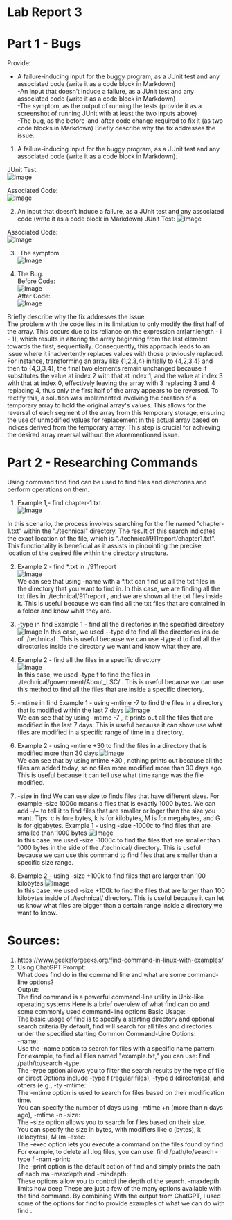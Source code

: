 # Lab Report 3  
# Part 1 - Bugs  
Provide:  
- A failure-inducing input for the buggy program, as a JUnit test and any associated code (write it as a code block in Markdown)  
-An input that doesnʼt induce a failure, as a JUnit test and any associated code (write it as a code block in Markdown)  
-The symptom, as the output of running the tests (provide it as a screenshot of running JUnit with at least the two inputs above)  
-The bug, as the before-and-after code change required to fix it (as two code blocks in Markdown) Briefly describe why the fix addresses the issue.  
1. A failure-inducing input for the buggy program, as a JUnit test and any associated code (write it as a code block in Markdown).
 
JUnit Test:  
![Image](lab31.png)

Associated Code:  
![Image](lab32.png) 

2. An input that doesnʼt induce a failure, as a JUnit test and any associated code (write it as a
code block in Markdown)
  JUnit Test:
![Image](lab33.png)

Associated Code:  
![Image](lab32.png)   

3. -The symptom  
![Image](lab34.png)  

4. The Bug.  
Before Code:  
   ![Image](lab32.png)  
After Code:  
  ![Image](lab36.png)

Briefly describe why the fix addresses the issue.  
The problem with the code lies in its limitation to only modify the first half of the array. This occurs due to its reliance on the expression arr[arr.length - i - 1], which results in altering the array beginning from the last element towards the first, sequentially. Consequently, this approach leads to an issue where it inadvertently replaces values with those previously replaced. For instance, transforming an array like {1,2,3,4} initially to {4,2,3,4} and then to {4,3,3,4}, the final two elements remain unchanged because it substitutes the value at index 2 with that at index 1, and the value at index 3 with that at index 0, effectively leaving the array with 3 replacing 3 and 4 replacing 4, thus only the first half of the array appears to be reversed. To rectify this, a solution was implemented involving the creation of a temporary array to hold the original array's values. This allows for the reversal of each segment of the array from this temporary storage, ensuring the use of unmodified values for replacement in the actual array based on indices derived from the temporary array. This step is crucial for achieving the desired array reversal without the aforementioned issue.  

# Part 2 - Researching Commands  
Using command find find can be used to find files and directories and perform operations on
them.  
1. Example 1,- find chapter-1.txt.  
  ![Image](.png)

In this scenario, the process involves searching for the file named "chapter-1.txt" within the "./technical" directory. The result of this search indicates the exact location of the file, which is "./technical/911report/chapter1.txt". This functionality is beneficial as it assists in pinpointing the precise location of the desired file within the directory structure.  

2. Example 2 - find *.txt in ./911report  
![Image](.png)  
   We can see that using -name with a *.txt can find us all the txt files in the directory that you
want to find in. In this case, we are finding all the txt files in ./technical/911report , and we are
shown all the txt files inside it. This is useful because we can find all the txt files that are contained
in a folder and know what they are.

3. -type in find Example 1 - find all the directories in the specified directory
   ![Image](.png)
   In this case, we used --type d to find all the directories inside of ./technical . This is
useful because we can use -type d to find all the directories inside the directory we want
and know what they are.

4. Example 2 - find all the files in a specific directory  
  ![Image](.png)  
  In this case, we used -type f to find the files in ./technical/government/About_LSC/ . This is
useful because we can use this method to find all the files that are inside a specific directory.

5. -mtime in find Example 1 - using -mtime -7 to find the files in a directory that is modified
within the last 7 days
  ![Image](.png)  
  We can see that by using -mtime -7 , it prints out all the files that are modified in the last 7
days. This is useful because it can show use what files are modified in a specific range of time
in a directory.

6. Example 2 - using -mtime +30 to find the files in a directory that is modified more than 30 days
![Image](.png)   
   We can see that by using mtime +30 , nothing prints out because all the files are added today, so
no files more modified more than 30 days ago. This is useful because it can tell use what time
range was the file modified.

7. -size in find We can use size to finds files that have different sizes. For example -size
1000c means a files that is exactly 1000 bytes. We can add -/+ to tell it to find files that are
smaller or loger than the size you want. Tips: c is fore bytes, k is for kilobytes, M is for
megabytes, and G is for gigabytes. Example 1 - using -size -1000c to find files that are
smalled than 1000 bytes
![Image](.png)  
 In this case, we used -size -1000c to find the files that are smaller than 1000 bytes in the side
of the ./technical/ directory. This is useful because we can use this command to find files
that are smaller than a specific size range.  

8. Example 2 - using -size +100k to find files that are larger than 100 kilobytes
![Image](.png)  
  In this case, we used -size +100k to find the files that are larger than 100 kilobytes inside of
./technical/ directory. This is useful because it can let us know what files are bigger than a
certain range inside a directory we want to know.  

# Sources:
1. https://www.geeksforgeeks.org/find-command-in-linux-with-examples/
2. Using ChatGPT
Prompt:  
What does find do in the command line and what are some command-line options?  
Output:  
The find command is a powerful command-line utility in Unix-like operating systems
Here is a brief overview of what find can do and some commonly used command-line options
Basic Usage:  
The basic usage of find is to specify a starting directory and optional search criteria
By default, find will search for all files and directories under the specified starting
Common Command-Line Options:  
-name:  
Use the -name option to search for files with a specific name pattern.  
For example, to find all files named "example.txt," you can use: find /path/to/search
-type:  
The -type option allows you to filter the search results by the type of file or direct
Options include -type f (regular files), -type d (directories), and others (e.g., -ty
-mtime:  
The -mtime option is used to search for files based on their modification time.  
You can specify the number of days using -mtime +n (more than n days ago), -mtime -n
-size:  
The -size option allows you to search for files based on their size.  
You can specify the size in bytes, with modifiers like c (bytes), k (kilobytes), M (m
-exec:  
The -exec option lets you execute a command on the files found by find  
For example, to delete all .log files, you can use: find /path/to/search -type f -nam
-print:  
The -print option is the default action of find and simply prints the path of each ma
-maxdepth and -mindepth:  
These options allow you to control the depth of the search. -maxdepth limits how deep
These are just a few of the many options available with the find command. By combining
With the output from ChatGPT, I used some of the options for find to provide examples of what we
can do with find .  
